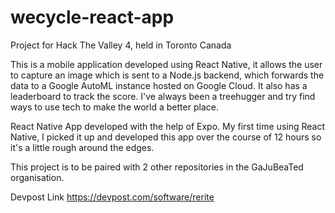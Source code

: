 # wecycle-react-app
Project for Hack The Valley 4, held in Toronto Canada

This is a mobile application developed using React Native, it allows the user to capture an image which is sent to a Node.js backend, which forwards the data to a Google AutoML instance hosted on Google Cloud. It also has a leaderboard to track the score. I've always been a treehugger and try find ways to use tech to make the world a better place.

React Native App developed with the help of Expo. My first time using React Native, I picked it up and developed this app over the course of 12 hours so it's a little rough around the edges.

This project is to be paired with 2 other repositories in the GaJuBeaTed organisation.

Devpost Link
https://devpost.com/software/rerite
